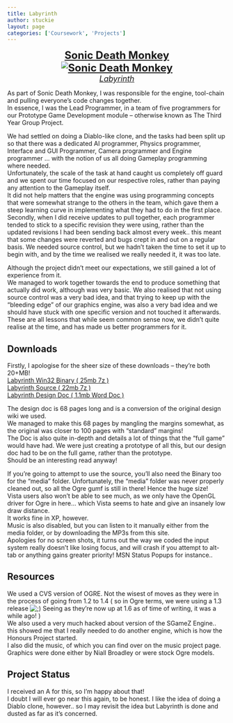 ```yaml
---
title: Labyrinth
author: stuckie
layout: page
categories: ['Coursework', 'Projects']
---
```

<div style="text-align:center; font-size:24px; font-weight:bold; text-decoration:underline;">
  Sonic Death Monkey<br /> <img src="/gamez/labyrinth/SDM.png" alt="Sonic Death Monkey" />
</div>



<div style="text-align:center; font-size:18px; font-style:italic; text-decoration:underline;">
  Labyrinth
</div>



As part of Sonic Death Monkey, I was responsible for the engine, tool-chain and pulling everyone&#8217;s code changes together.  
In essence, I was the Lead Programmer, in a team of five programmers for our Prototype Game Development module &#8211; otherwise known as The Third Year Group Project.

We had settled on doing a Diablo-like clone, and the tasks had been split up so that there was a dedicated AI programmer, Physics programmer, Interface and GUI Programmer, Camera programmer and Engine programmer &#8230; with the notion of us all doing Gameplay programming where needed.  
Unfortunately, the scale of the task at hand caught us completely off guard and we spent our time focused on our respective roles, rather than paying any attention to the Gameplay itself.  
It did not help matters that the engine was using programming concepts that were somewhat strange to the others in the team, which gave them a steep learning curve in implementing what they had to do in the first place.  
Secondly, when I did receive updates to pull together, each programmer tended to stick to a specific revision they were using, rather than the updated revisions I had been sending back almost every week.. this meant that some changes were reverted and bugs crept in and out on a regular basis. We needed source control, but we hadn&#8217;t taken the time to set it up to begin with, and by the time we realised we really needed it, it was too late.

Although the project didn&#8217;t meet our expectations, we still gained a lot of experience from it.  
We managed to work together towards the end to produce something that actually did work, although was very basic. We also realised that not using source control was a very bad idea, and that trying to keep up with the &#8220;bleeding edge&#8221; of our graphics engine, was also a very bad idea and we should have stuck with one specific version and not touched it afterwards.  
These are all lessons that while seem common sense now, we didn&#8217;t quite realise at the time, and has made us better programmers for it. 



## Downloads

Firstly, I apologise for the sheer size of these downloads &#8211; they&#8217;re both 20+MB!  
[Labyrinth Win32 Binary ( 25mb 7z )][1]  
[Labyrinth Source ( 22mb 7z )][2]  
[Labyrinth Design Doc ( 1.1mb Word Doc )][3]

The design doc is 68 pages long and is a conversion of the original design wiki we used.  
We managed to make this 68 pages by mangling the margins somewhat, as the original was closer to 100 pages with &#8220;standard&#8221; margins!  
The Doc is also quite in-depth and details a lot of things that the &#8220;full game&#8221; would have had. We were just creating a prototype of all this, but our design doc had to be on the full game, rather than the prototype.  
Should be an interesting read anyway!

If you&#8217;re going to attempt to use the source, you&#8217;ll also need the Binary too for the &#8220;media&#8221; folder. Unfortunately, the &#8220;media&#8221; folder was never properly cleaned out, so all the Ogre gumf is still in there! Hence the huge size!  
Vista users also won&#8217;t be able to see much, as we only have the OpenGL driver for Ogre in here&#8230; which Vista seems to hate and give an insanely low draw distance.  
It works fine in XP, however.  
Music is also disabled, but you can listen to it manually either from the media folder, or by downloading the MP3s from this site.  
Apologies for no screen shots, it turns out the way we coded the input system really doesn&#8217;t like losing focus, and will crash if you attempt to alt-tab or anything gains greater priority! MSN Status Popups for instance..

## Resources

We used a CVS version of OGRE. Not the wisest of moves as they were in the process of going from 1.2 to 1.4 ( so in Ogre terms, we were using a 1.3 release <img src="http://stuckiegamez.co.uk/wp-includes/images/smilies/icon_wink.gif" alt=";)" class="wp-smiley" /> Seeing as they&#8217;re now up at 1.6 as of time of writing, it was a while ago! )  
We also used a very much hacked about version of the SGameZ Engine.. this showed me that I really needed to do another engine, which is how the Honours Project started.  
I also did the music, of which you can find over on the music project page.  
Graphics were done either by Niall Broadley or were stock Ogre models.

## Project Status

I received an A for this, so I&#8217;m happy about that!  
I doubt I will ever go near this again, to be honest. I like the idea of doing a Diablo clone, however.. so I may revisit the idea but Labyrinth is done and dusted as far as it&#8217;s concerned.

 [1]: /gamez/labyrinth/LabyrinthBIN.7z
 [2]: /gamez/labyrinth/LabyrinthSRC.7z
 [3]: /gamez/labyrinth/SONIC_DEATH_MONKEY.doc